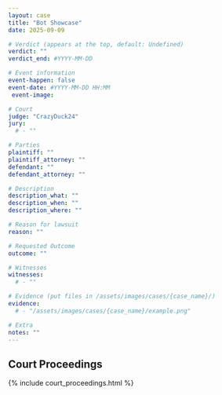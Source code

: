 ```yaml
---
layout: case
title: "Bot Showcase"
date: 2025-09-09

# Verdict (appears at the top, default: Undefined)
verdict: ""
verdict_end: #YYYY-MM-DD

# Event information
event-happen: false
event-date: #YYYY-MM-DD HH:MM
 event-image: 

# Court
judge: "CrazyDuck24"
jury:
  # - ""

# Parties
plaintiff: ""
plaintiff_attorney: ""
defendant: ""
defendant_attorney: ""

# Description
description_what: ""
description_when: ""
description_where: ""

# Reason for lawsuit
reason: ""

# Requested Outcome
outcome: ""

# Witnesses
witnesses:
  # - ""

# Evidence (put files in /assets/images/cases/{case_name}/)
evidence:
  # - "/assets/images/cases/{case_name}/example.png"

# Extra
notes: ""
---
```


## Court Proceedings

{% include court_proceedings.html %}

